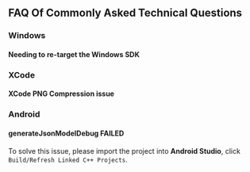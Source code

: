 ## FAQ Of Commonly Asked Technical Questions

### Windows
#### Needing to re-target the Windows SDK

### XCode
#### XCode PNG Compression issue

### Android
#### generateJsonModelDebug FAILED
To solve this issue, please import the project into __Android Studio__, click
`Build/Refresh Linked C++ Projects`.
